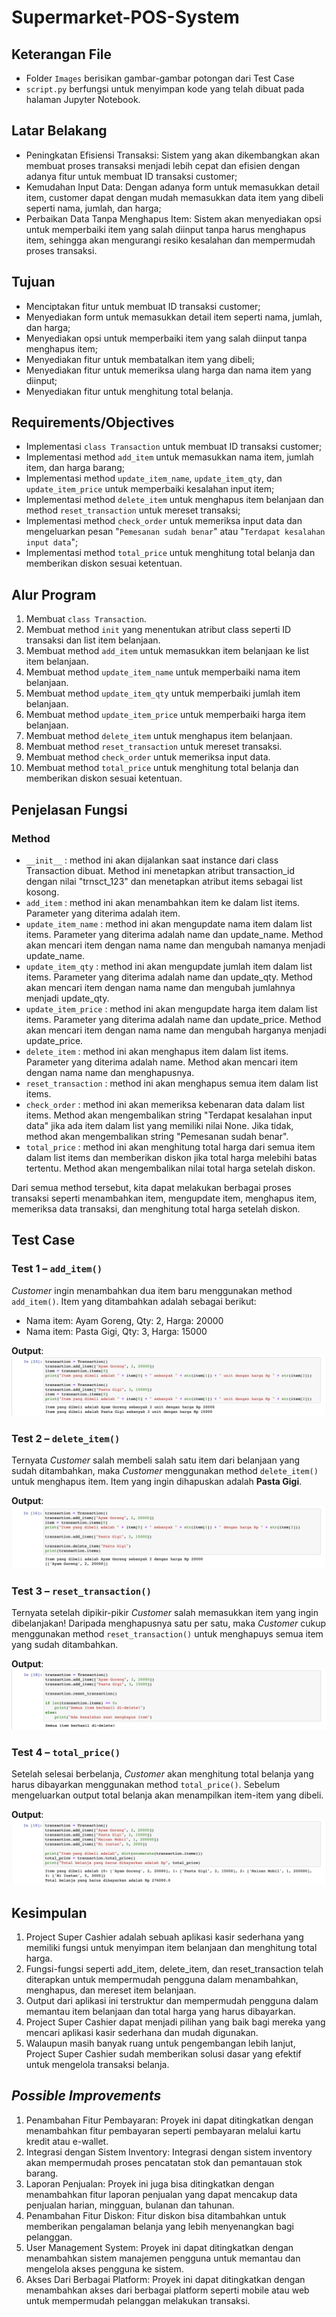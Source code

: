 # Supermarket-POS-System

## Keterangan File
- Folder `Images` berisikan gambar-gambar potongan dari Test Case
- `script.py` berfungsi untuk menyimpan kode yang telah dibuat pada halaman Jupyter Notebook.

## Latar Belakang
- Peningkatan Efisiensi Transaksi: Sistem yang akan dikembangkan akan membuat proses transaksi menjadi lebih cepat dan efisien dengan adanya fitur untuk membuat ID transaksi customer;
- Kemudahan Input Data: Dengan adanya form untuk memasukkan detail item, customer dapat dengan mudah memasukkan data item yang dibeli seperti nama, jumlah, dan harga;
- Perbaikan Data Tanpa Menghapus Item: Sistem akan menyediakan opsi untuk memperbaiki item yang salah diinput tanpa harus menghapus item, sehingga akan mengurangi resiko kesalahan dan mempermudah proses transaksi.

## Tujuan
- Menciptakan fitur untuk membuat ID transaksi customer;
- Menyediakan form untuk memasukkan detail item seperti nama, jumlah, dan harga;
- Menyediakan opsi untuk memperbaiki item yang salah diinput tanpa menghapus item;
- Menyediakan fitur untuk membatalkan item yang dibeli;
- Menyediakan fitur untuk memeriksa ulang harga dan nama item yang diinput;
- Menyediakan fitur untuk menghitung total belanja.

## Requirements/Objectives
- Implementasi `class Transaction` untuk membuat ID transaksi customer;
- Implementasi method `add_item` untuk memasukkan nama item, jumlah item, dan harga barang;
- Implementasi method `update_item_name`, `update_item_qty`, dan `update_item_price` untuk memperbaiki kesalahan input item;
- Implementasi method `delete_item` untuk menghapus item belanjaan dan method `reset_transaction` untuk mereset transaksi;
- Implementasi method `check_order` untuk memeriksa input data dan mengeluarkan pesan "`Pemesanan sudah benar`" atau "`Terdapat kesalahan input data`";
- Implementasi method `total_price` untuk menghitung total belanja dan memberikan diskon sesuai ketentuan.

## Alur Program
1. Membuat `class Transaction`.
2. Membuat method `init` yang menentukan atribut class seperti ID transaksi dan list item belanjaan.
3. Membuat method `add_item` untuk memasukkan item belanjaan ke list item belanjaan.
4. Membuat method `update_item_name` untuk memperbaiki nama item belanjaan.
5. Membuat method `update_item_qty` untuk memperbaiki jumlah item belanjaan.
6. Membuat method `update_item_price` untuk memperbaiki harga item belanjaan.
7. Membuat method `delete_item` untuk menghapus item belanjaan.
8. Membuat method `reset_transaction` untuk mereset transaksi.
9. Membuat method `check_order` untuk memeriksa input data.
10. Membuat method `total_price` untuk menghitung total belanja dan memberikan diskon sesuai ketentuan.

## Penjelasan Fungsi
### Method
- `__init__` : method ini akan dijalankan saat instance dari class Transaction dibuat. Method ini menetapkan atribut transaction_id dengan nilai "trnsct_123" dan menetapkan atribut items sebagai list kosong.
- `add_item` : method ini akan menambahkan item ke dalam list items. Parameter yang diterima adalah item.
- `update_item_name` : method ini akan mengupdate nama item dalam list items. Parameter yang diterima adalah name dan update_name. Method akan mencari item dengan nama name dan mengubah namanya menjadi update_name.
- `update_item_qty` : method ini akan mengupdate jumlah item dalam list items. Parameter yang diterima adalah name dan update_qty. Method akan mencari item dengan nama name dan mengubah jumlahnya menjadi update_qty.
- `update_item_price` : method ini akan mengupdate harga item dalam list items. Parameter yang diterima adalah name dan update_price. Method akan mencari item dengan nama name dan mengubah harganya menjadi update_price.
- `delete_item` : method ini akan menghapus item dalam list items. Parameter yang diterima adalah name. Method akan mencari item dengan nama name dan menghapusnya.
- `reset_transaction` : method ini akan menghapus semua item dalam list items.
- `check_order` : method ini akan memeriksa kebenaran data dalam list items. Method akan mengembalikan string "Terdapat kesalahan input data" jika ada item dalam list yang memiliki nilai None. Jika tidak, method akan mengembalikan string "Pemesanan sudah benar".
- `total_price` : method ini akan menghitung total harga dari semua item dalam list items dan memberikan diskon jika total harga melebihi batas tertentu. Method akan mengembalikan nilai total harga setelah diskon.

Dari semua method tersebut, kita dapat melakukan berbagai proses transaksi seperti menambahkan item, mengupdate item, menghapus item, memeriksa data transaksi, dan menghitung total harga setelah diskon.

## Test Case
### Test 1 – `add_item()`
_Customer_ ingin menambahkan dua item baru menggunakan method `add_item()`. Item yang ditambahkan adalah sebagai berikut:
- Nama item: Ayam Goreng, Qty: 2, Harga: 20000
- Nama item: Pasta Gigi, Qty: 3, Harga: 15000

**Output**:
![Test Case 1](https://github.com/gebemujaer/Supermarket-POS-System/blob/main/Images/Test%20Case%201.png)

### Test 2 – `delete_item()`
Ternyata _Customer_ salah membeli salah satu item dari belanjaan yang sudah ditambahkan, maka _Customer_ menggunakan method `delete_item()` untuk menghapus item. Item yang ingin dihapuskan adalah **Pasta Gigi**.

**Output**:
![Test Case 2](https://github.com/gebemujaer/Supermarket-POS-System/blob/main/Images/Test%20Case%202.png)

### Test 3 – `reset_transaction()`
Ternyata setelah dipikir-pikir _Customer_ salah memasukkan item yang ingin dibelanjakan! Daripada menghapusnya satu per satu, maka _Customer_ cukup menggunakan method `reset_transaction()` untuk menghapuys semua item yang sudah ditambahkan.

**Output**:
![Test Case 3](https://github.com/gebemujaer/Supermarket-POS-System/blob/main/Images/Test%20Case%203.png)

### Test 4 – `total_price()`
Setelah selesai berbelanja, _Customer_ akan menghitung total belanja yang harus dibayarkan menggunakan method `total_price()`. Sebelum mengeluarkan output total belanja akan menampilkan item-item yang dibeli.

**Output**:
![Test Case 4](https://github.com/gebemujaer/Supermarket-POS-System/blob/main/Images/Test%20Case%204.png)

## Kesimpulan
1. Project Super Cashier adalah sebuah aplikasi kasir sederhana yang memiliki fungsi untuk menyimpan item belanjaan dan menghitung total harga.
2. Fungsi-fungsi seperti add_item, delete_item, dan reset_transaction telah diterapkan untuk mempermudah pengguna dalam menambahkan, menghapus, dan mereset item belanjaan.
3. Output dari aplikasi ini terstruktur dan mempermudah pengguna dalam memantau item belanjaan dan total harga yang harus dibayarkan.
4. Project Super Cashier dapat menjadi pilihan yang baik bagi mereka yang mencari aplikasi kasir sederhana dan mudah digunakan.
5. Walaupun masih banyak ruang untuk pengembangan lebih lanjut, Project Super Cashier sudah memberikan solusi dasar yang efektif untuk mengelola transaksi belanja.

## _Possible Improvements_
1. Penambahan Fitur Pembayaran: Proyek ini dapat ditingkatkan dengan menambahkan fitur pembayaran seperti pembayaran melalui kartu kredit atau e-wallet.
2. Integrasi dengan Sistem Inventory: Integrasi dengan sistem inventory akan mempermudah proses pencatatan stok dan pemantauan stok barang.
3. Laporan Penjualan: Proyek ini juga bisa ditingkatkan dengan menambahkan fitur laporan penjualan yang dapat mencakup data penjualan harian, mingguan, bulanan dan tahunan.
4. Penambahan Fitur Diskon: Fitur diskon bisa ditambahkan untuk memberikan pengalaman belanja yang lebih menyenangkan bagi pelanggan.
5. User Management System: Proyek ini dapat ditingkatkan dengan menambahkan sistem manajemen pengguna untuk memantau dan mengelola akses pengguna ke sistem.
6. Akses Dari Berbagai Platform: Proyek ini dapat ditingkatkan dengan menambahkan akses dari berbagai platform seperti mobile atau web untuk mempermudah pelanggan melakukan transaksi.

